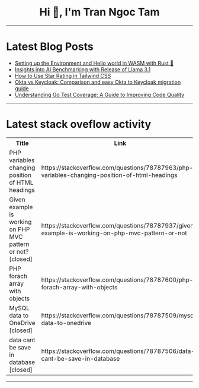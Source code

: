 <h1 align="center">Hi 👋, I'm Tran Ngoc Tam</h1>

---

# Latest Blog Posts 
<!-- BLOG-POST-LIST:START -->
- [Setting up the Environment and Hello world in WASM with Rust 🦀](https://dev.to/prathamjagga/setting-up-the-environment-and-hello-world-in-wasm-with-rust-2iga)
- [Insights into AI Benchmarking with Release of Llama 3.1](https://dev.to/iwooky/insights-into-ai-benchmarking-with-release-of-llama-31-jl3)
- [How to Use Star Rating in Tailwind CSS](https://dev.to/saim_ansari/how-to-use-star-rating-in-tailwind-css-25ok)
- [Okta vs Keycloak: Comparison and easy Okta to Keycloak migration guide](https://dev.to/tkurek/okta-vs-keycloak-comparison-and-easy-okta-to-keycloak-migration-guide-426g)
- [Understanding Go Test Coverage: A Guide to Improving Code Quality](https://dev.to/keploy/understanding-go-test-coverage-a-guide-to-improving-code-quality-2ffp)
<!-- BLOG-POST-LIST:END -->

---

# Latest stack oveflow activity
<table>
  <tr><th>Title</th><th>Link</th></tr>
  <!-- STACKOVERFLOW:START --><tr><td>PHP variables changing position of HTML headings</td><td>https://stackoverflow.com/questions/78787963/php-variables-changing-position-of-html-headings</td></tr><tr><td>Given example is working on PHP MVC pattern or not? [closed]</td><td>https://stackoverflow.com/questions/78787937/given-example-is-working-on-php-mvc-pattern-or-not</td></tr><tr><td>PHP forach array with objects</td><td>https://stackoverflow.com/questions/78787600/php-forach-array-with-objects</td></tr><tr><td>MySQL data to OneDrive [closed]</td><td>https://stackoverflow.com/questions/78787509/mysql-data-to-onedrive</td></tr><tr><td>data cant be save in database [closed]</td><td>https://stackoverflow.com/questions/78787506/data-cant-be-save-in-database</td></tr><!-- STACKOVERFLOW:END -->
</table>

---


